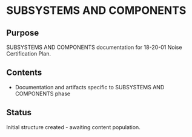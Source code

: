 # SUBSYSTEMS AND COMPONENTS

## Purpose
SUBSYSTEMS AND COMPONENTS documentation for 18-20-01 Noise Certification Plan.

## Contents
- Documentation and artifacts specific to SUBSYSTEMS AND COMPONENTS phase

## Status
Initial structure created - awaiting content population.
